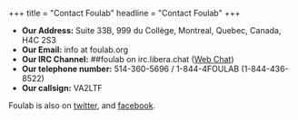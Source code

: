 +++
title = "Contact Foulab"
headline = "Contact Foulab"
+++

*    **Our Address:** Suite 33B, 999 du Collège, Montreal, Quebec, Canada, H4C 2S3
*    **Our Email:** info at foulab.org
*    **Our IRC Channel:** ##foulab on irc.libera.chat (<a href="https://web.libera.chat/?channels=#%23foulab" target="_self">Web Chat</a>)
*    **Our telephone number:** 514-360-5696 / 1-844-4FOULAB (1-844-436-8522)
*    **Our callsign:** VA2LTF

Foulab is also on [twitter](http://twitter.com/foulab), and [facebook](https://www.facebook.com/groups/144161830009/).